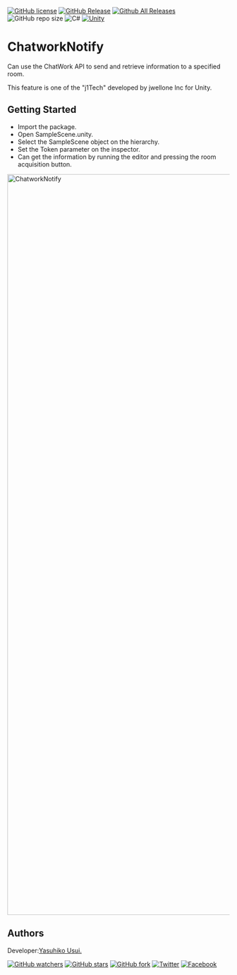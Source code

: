 [![GitHub license](https://img.shields.io/github/license/jwellone/ChatworkNotify.svg?style=plastic)](https://github.com/jwellone/ChatworkNotify/blob/main/LICENSE)
[![GitHub Release](https://img.shields.io/github/v/release/jwellone/ChatworkNotify.svg?style=plastic)](https://GitHub.com/jwellone/ChatworkNotify/releases/latest)
[![Github All Releases](https://img.shields.io/github/downloads/jwellone/ChatworkNotify/total?color=blue&style=plastic)](https://GitHub.com/jwellone/ChatworkNotify/releases)
![GitHub repo size](https://img.shields.io/github/repo-size/jwellone/ChatworkNotify?label=size&style=plastic)
![C#](https://img.shields.io/badge/C%23-239120?logo=c-sharp&style=plastic)
[![Unity](https://img.shields.io/badge/Unity-100000?logo=unity&style=plastic)](https://unity.com)


# ChatworkNotify
Can use the ChatWork API to send and retrieve information to a specified room.

This feature is one of the "j1Tech" developed by jwellone Inc for Unity.


## Getting Started
- Import the package.
- Open SampleScene.unity.
- Select the SampleScene object on the hierarchy.
- Set the Token parameter on the inspector.
- Can get the information by running the editor and pressing the room acquisition button.

<img width="1680" alt="ChatworkNotify" src="https://user-images.githubusercontent.com/85072161/177007750-2b1d773d-d020-4bcb-bc8e-37ed9d5f3f53.png">

## Authors
Developer:[Yasuhiko Usui.](https://github.com/UsuiYasuhiko-jw1)


[![GitHub watchers](https://img.shields.io/github/watchers/jwellone/ChatworkNotify.svg?style=social&label=Watch)](https://GitHub.com/jwellone/ChatworkNotify/watchers/)
[![GitHub stars](https://img.shields.io/github/stars/jwellone/ChatworkNotify.svg?style=social&label=Stars)](https://GitHub.com/jwellone/ChatworkNotify/stargazers)
[![GitHub fork](https://img.shields.io/github/forks/jwellone/ChatworkNotify.svg?style=social&label=Fork)](https://GitHub.com/jwellone/ChatworkNotify/network/members)
[![Twitter](https://img.shields.io/twitter/follow/jwellone?label=Twitter&logo=twitter&style=social)](http://twitter.com/jwellone)
[![Facebook](https://img.shields.io/badge/Facebook-1877F2?style=for-the-badge&logo=facebook&logoColor=white&style=plastic)](https://www.facebook.com/jwellone)
